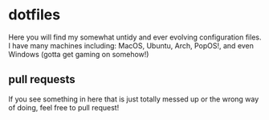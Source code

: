 # dotfiles
Here you will find my somewhat untidy and ever evolving configuration files. I have many machines including: MacOS, Ubuntu, Arch, PopOS!, and even Windows (gotta get gaming on somehow!)

## pull requests
If you see something in here that is just totally messed up or the wrong way of doing, feel free to pull request!
